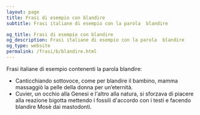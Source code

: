 ```yaml
---
layout: page
title: Frasi di esempio con blandire 
subtitle: Frasi italiane di esempio con la parola  blandire

og_title: Frasi di esempio con blandire 
og_description: Frasi italiane di esempio con la parola  blandire
og_type: website
permalink: /frasi/b/blandire.html
---
```


Frasi italiane di esempio contenenti la parola blandire:


- Canticchiando sottovoce, come per blandire il bambino, mamma massaggiò la pelle della donna per un’eternità.
- Cuvier, un occhio alla Genesi e l'altro alla natura, si sforzava di piacere alla reazione bigotta mettendo i fossili d'accordo con i testi e facendo blandire Mosè dai mastodonti.
